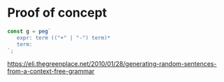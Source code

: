 # Proof of concept

```javascript
const g = peg`
   expr: term (("+" | "-") term)*
   term: 
`;
```

https://eli.thegreenplace.net/2010/01/28/generating-random-sentences-from-a-context-free-grammar
